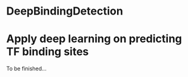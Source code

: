 # DeepBindingDetection

Apply deep learning on predicting TF binding sites
======

To be finished...
